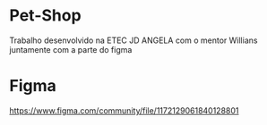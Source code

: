 # Pet-Shop
Trabalho desenvolvido na ETEC JD ANGELA com o mentor Willians juntamente com a parte do figma 

# Figma
https://www.figma.com/community/file/1172129061840128801
